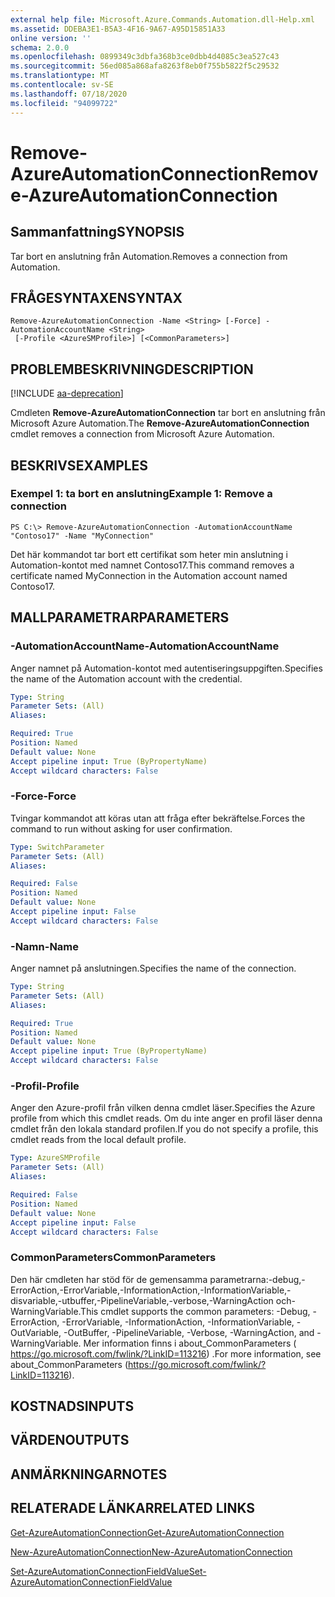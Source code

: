 ```yaml
---
external help file: Microsoft.Azure.Commands.Automation.dll-Help.xml
ms.assetid: DDEBA3E1-B5A3-4F16-9A67-A95D15851A33
online version: ''
schema: 2.0.0
ms.openlocfilehash: 0899349c3dbfa368b3ce0dbb4d4085c3ea527c43
ms.sourcegitcommit: 56ed085a868afa8263f8eb0f755b5822f5c29532
ms.translationtype: MT
ms.contentlocale: sv-SE
ms.lasthandoff: 07/18/2020
ms.locfileid: "94099722"
---
```

# <span data-ttu-id="6f421-101">Remove-AzureAutomationConnection</span><span class="sxs-lookup"><span data-stu-id="6f421-101">Remove-AzureAutomationConnection</span></span>

## <span data-ttu-id="6f421-102">Sammanfattning</span><span class="sxs-lookup"><span data-stu-id="6f421-102">SYNOPSIS</span></span>

<span data-ttu-id="6f421-103">Tar bort en anslutning från Automation.</span><span class="sxs-lookup"><span data-stu-id="6f421-103">Removes a connection from Automation.</span></span>

## <span data-ttu-id="6f421-104">FRÅGESYNTAXEN</span><span class="sxs-lookup"><span data-stu-id="6f421-104">SYNTAX</span></span>

```
Remove-AzureAutomationConnection -Name <String> [-Force] -AutomationAccountName <String>
 [-Profile <AzureSMProfile>] [<CommonParameters>]
```

## <span data-ttu-id="6f421-105">PROBLEMBESKRIVNING</span><span class="sxs-lookup"><span data-stu-id="6f421-105">DESCRIPTION</span></span>

[!INCLUDE [aa-deprecation](../include/aa-deprecation.md)]

<span data-ttu-id="6f421-106">Cmdleten **Remove-AzureAutomationConnection** tar bort en anslutning från Microsoft Azure Automation.</span><span class="sxs-lookup"><span data-stu-id="6f421-106">The **Remove-AzureAutomationConnection** cmdlet removes a connection from Microsoft Azure Automation.</span></span>

## <span data-ttu-id="6f421-107">BESKRIVS</span><span class="sxs-lookup"><span data-stu-id="6f421-107">EXAMPLES</span></span>

### <span data-ttu-id="6f421-108">Exempel 1: ta bort en anslutning</span><span class="sxs-lookup"><span data-stu-id="6f421-108">Example 1: Remove a connection</span></span>
```
PS C:\> Remove-AzureAutomationConnection -AutomationAccountName "Contoso17" -Name "MyConnection"
```

<span data-ttu-id="6f421-109">Det här kommandot tar bort ett certifikat som heter min anslutning i Automation-kontot med namnet Contoso17.</span><span class="sxs-lookup"><span data-stu-id="6f421-109">This command removes a certificate named MyConnection in the Automation account named Contoso17.</span></span>

## <span data-ttu-id="6f421-110">MALLPARAMETRAR</span><span class="sxs-lookup"><span data-stu-id="6f421-110">PARAMETERS</span></span>

### <span data-ttu-id="6f421-111">-AutomationAccountName</span><span class="sxs-lookup"><span data-stu-id="6f421-111">-AutomationAccountName</span></span>
<span data-ttu-id="6f421-112">Anger namnet på Automation-kontot med autentiseringsuppgiften.</span><span class="sxs-lookup"><span data-stu-id="6f421-112">Specifies the name of the Automation account with the credential.</span></span>

```yaml
Type: String
Parameter Sets: (All)
Aliases: 

Required: True
Position: Named
Default value: None
Accept pipeline input: True (ByPropertyName)
Accept wildcard characters: False
```

### <span data-ttu-id="6f421-113">-Force</span><span class="sxs-lookup"><span data-stu-id="6f421-113">-Force</span></span>
<span data-ttu-id="6f421-114">Tvingar kommandot att köras utan att fråga efter bekräftelse.</span><span class="sxs-lookup"><span data-stu-id="6f421-114">Forces the command to run without asking for user confirmation.</span></span>

```yaml
Type: SwitchParameter
Parameter Sets: (All)
Aliases: 

Required: False
Position: Named
Default value: None
Accept pipeline input: False
Accept wildcard characters: False
```

### <span data-ttu-id="6f421-115">-Namn</span><span class="sxs-lookup"><span data-stu-id="6f421-115">-Name</span></span>
<span data-ttu-id="6f421-116">Anger namnet på anslutningen.</span><span class="sxs-lookup"><span data-stu-id="6f421-116">Specifies the name of the connection.</span></span>

```yaml
Type: String
Parameter Sets: (All)
Aliases: 

Required: True
Position: Named
Default value: None
Accept pipeline input: True (ByPropertyName)
Accept wildcard characters: False
```

### <span data-ttu-id="6f421-117">-Profil</span><span class="sxs-lookup"><span data-stu-id="6f421-117">-Profile</span></span>
<span data-ttu-id="6f421-118">Anger den Azure-profil från vilken denna cmdlet läser.</span><span class="sxs-lookup"><span data-stu-id="6f421-118">Specifies the Azure profile from which this cmdlet reads.</span></span>
<span data-ttu-id="6f421-119">Om du inte anger en profil läser denna cmdlet från den lokala standard profilen.</span><span class="sxs-lookup"><span data-stu-id="6f421-119">If you do not specify a profile, this cmdlet reads from the local default profile.</span></span>

```yaml
Type: AzureSMProfile
Parameter Sets: (All)
Aliases: 

Required: False
Position: Named
Default value: None
Accept pipeline input: False
Accept wildcard characters: False
```

### <span data-ttu-id="6f421-120">CommonParameters</span><span class="sxs-lookup"><span data-stu-id="6f421-120">CommonParameters</span></span>
<span data-ttu-id="6f421-121">Den här cmdleten har stöd för de gemensamma parametrarna:-debug,-ErrorAction,-ErrorVariable,-InformationAction,-InformationVariable,-disvariable,-utbuffer,-PipelineVariable,-verbose,-WarningAction och-WarningVariable.</span><span class="sxs-lookup"><span data-stu-id="6f421-121">This cmdlet supports the common parameters: -Debug, -ErrorAction, -ErrorVariable, -InformationAction, -InformationVariable, -OutVariable, -OutBuffer, -PipelineVariable, -Verbose, -WarningAction, and -WarningVariable.</span></span> <span data-ttu-id="6f421-122">Mer information finns i about_CommonParameters ( https://go.microsoft.com/fwlink/?LinkID=113216) .</span><span class="sxs-lookup"><span data-stu-id="6f421-122">For more information, see about_CommonParameters (https://go.microsoft.com/fwlink/?LinkID=113216).</span></span>

## <span data-ttu-id="6f421-123">KOSTNADS</span><span class="sxs-lookup"><span data-stu-id="6f421-123">INPUTS</span></span>

## <span data-ttu-id="6f421-124">VÄRDEN</span><span class="sxs-lookup"><span data-stu-id="6f421-124">OUTPUTS</span></span>

## <span data-ttu-id="6f421-125">ANMÄRKNINGAR</span><span class="sxs-lookup"><span data-stu-id="6f421-125">NOTES</span></span>

## <span data-ttu-id="6f421-126">RELATERADE LÄNKAR</span><span class="sxs-lookup"><span data-stu-id="6f421-126">RELATED LINKS</span></span>

[<span data-ttu-id="6f421-127">Get-AzureAutomationConnection</span><span class="sxs-lookup"><span data-stu-id="6f421-127">Get-AzureAutomationConnection</span></span>](./Get-AzureAutomationConnection.md)

[<span data-ttu-id="6f421-128">New-AzureAutomationConnection</span><span class="sxs-lookup"><span data-stu-id="6f421-128">New-AzureAutomationConnection</span></span>](./New-AzureAutomationConnection.md)

[<span data-ttu-id="6f421-129">Set-AzureAutomationConnectionFieldValue</span><span class="sxs-lookup"><span data-stu-id="6f421-129">Set-AzureAutomationConnectionFieldValue</span></span>](./Set-AzureAutomationConnectionFieldValue.md)


